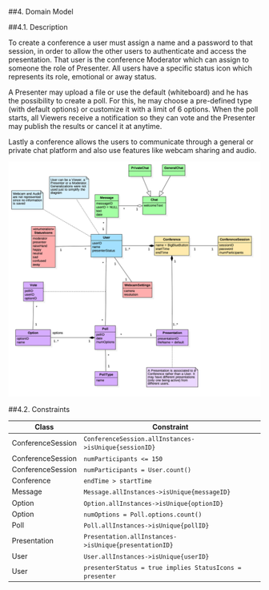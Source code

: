 ##4. Domain Model

##4.1. Description

To create a conference a user must assign a name and a password to that session, in order to allow the other users to authenticate and access the presentation. That user is the conference Moderator which can assign to someone the role of Presenter. All users have a specific status icon which represents its role, emotional or away status.

A Presenter may upload a file or use the default (whiteboard) and he has the possibility to create a poll. For this, he may choose a pre-defined type (with default options) or customize it with a limit of 6 options. When the poll starts, all Viewers receive a notification so they can vote and the Presenter may publish the results or cancel it at anytime. 

Lastly a conference allows the users to communicate through a general or private chat platform and also use features like webcam sharing and audio.

![Domain Model](images/domainModel.png "Domain Model")

##4.2. Constraints

| Class   |      Constraint    |
|----------|-------------|
| ConferenceSession | `ConferenceSession.allInstances->isUnique{sessionID}` |
| ConferenceSession |  `numParticipants <= 150`  |
| ConferenceSession |  `numParticipants = User.count()`  |
| Conference | `endTime > startTime` |
| Message | `Message.allInstances->isUnique{messageID}` |
| Option | `Option.allInstances->isUnique{optionID}` |
| Option | `numOptions = Poll.options.count()` |
| Poll | `Poll.allInstances->isUnique{pollID}` |
| Presentation | `Presentation.allInstances->isUnique{presentationID}` |
| User | `User.allInstances->isUnique{userID}` |
| User | `presenterStatus = true implies StatusIcons = presenter` |



